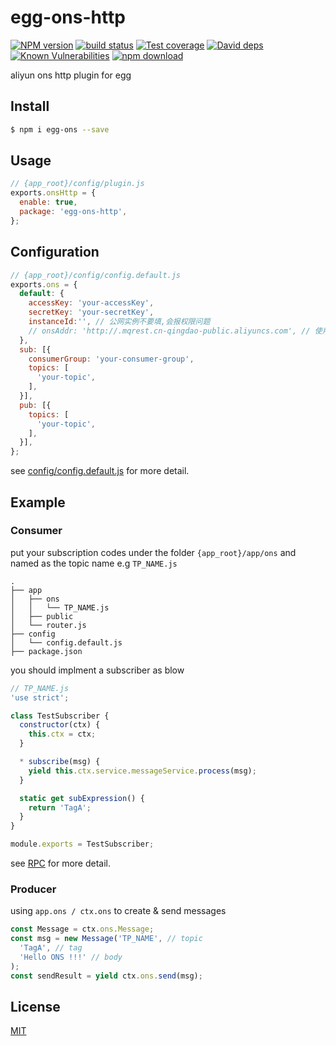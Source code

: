 # egg-ons-http

[![NPM version][npm-image]][npm-url]
[![build status][travis-image]][travis-url]
[![Test coverage][codecov-image]][codecov-url]
[![David deps][david-image]][david-url]
[![Known Vulnerabilities][snyk-image]][snyk-url]
[![npm download][download-image]][download-url]

[npm-image]: https://img.shields.io/npm/v/egg-ons-http.svg?style=flat-square
[npm-url]: https://npmjs.org/package/egg-ons-http
[travis-image]: https://img.shields.io/travis/eggjs/egg-ons-http.svg?style=flat-square
[travis-url]: https://travis-ci.org/eggjs/egg-ons-http
[codecov-image]: https://img.shields.io/codecov/c/github/eggjs/egg-ons-http.svg?style=flat-square
[codecov-url]: https://codecov.io/github/eggjs/egg-ons-http?branch=master
[david-image]: https://img.shields.io/david/eggjs/egg-ons-http.svg?style=flat-square
[david-url]: https://david-dm.org/eggjs/egg-ons-http
[snyk-image]: https://snyk.io/test/npm/egg-ons-http/badge.svg?style=flat-square
[snyk-url]: https://snyk.io/test/npm/egg-ons-http
[download-image]: https://img.shields.io/npm/dm/egg-ons-http.svg?style=flat-square
[download-url]: https://npmjs.org/package/egg-ons-http

aliyun ons http plugin for egg

## Install

```bash
$ npm i egg-ons --save
```

## Usage

```js
// {app_root}/config/plugin.js
exports.onsHttp = {
  enable: true,
  package: 'egg-ons-http',
};
```

## Configuration

```js
// {app_root}/config/config.default.js
exports.ons = {
  default: {
    accessKey: 'your-accessKey',
    secretKey: 'your-secretKey',
    instanceId:'', // 公网实例不要填,会报权限问题
    // onsAddr: 'http://.mqrest.cn-qingdao-public.aliyuncs.com', // 使用http接入地址
  },
  sub: [{
    consumerGroup: 'your-consumer-group',
    topics: [
      'your-topic',
    ],
  }],
  pub: [{
    topics: [
      'your-topic',
    ],
  }],
};
```

see [config/config.default.js](config/config.default.js) for more detail.

## Example

### Consumer

put your subscription codes under the folder `{app_root}/app/ons` and named as the topic name e.g `TP_NAME.js`

```
.
├── app
│   ├── ons
│   │   └── TP_NAME.js
│   ├── public
│   └── router.js
├── config
│   └── config.default.js
├── package.json
```

you should implment a subscriber as blow

```js
// TP_NAME.js
'use strict';

class TestSubscriber {
  constructor(ctx) {
    this.ctx = ctx;
  }

  * subscribe(msg) {
    yield this.ctx.service.messageService.process(msg);
  }

  static get subExpression() {
    return 'TagA';
  }
}

module.exports = TestSubscriber;
```

see [RPC](https://github.com/eggjs/egg/issues/1468) for more detail.

### Producer

using `app.ons / ctx.ons` to create & send messages

```js
const Message = ctx.ons.Message;
const msg = new Message('TP_NAME', // topic
  'TagA', // tag
  'Hello ONS !!!' // body
);
const sendResult = yield ctx.ons.send(msg);
```


## License

[MIT](LICENSE)
